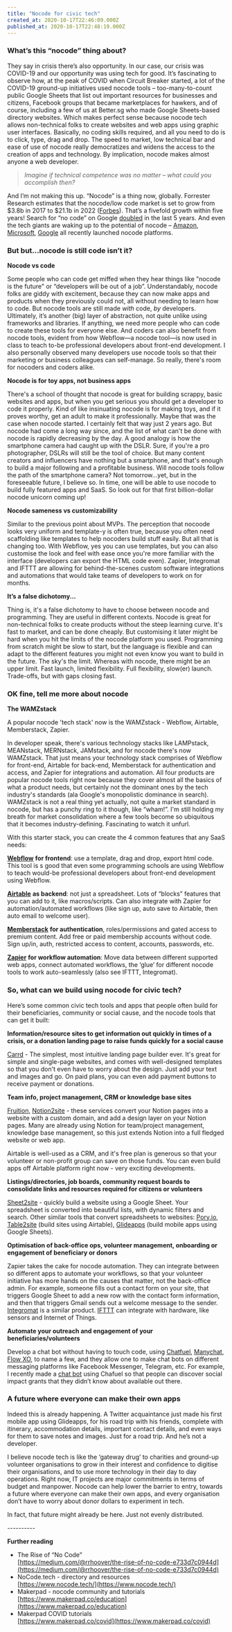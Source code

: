 ```yaml
---
title: "Nocode for civic tech"
created_at: 2020-10-17T22:46:09.000Z
published_at: 2020-10-17T22:48:19.000Z
---
```

### **What’s this “nocode” thing about?**

They say in crisis there’s also opportunity. In our case, our crisis was COVID-19 and our opportunity was using tech for good. It’s fascinating to observe how, at the peak of COVID when Circuit Breaker started, a lot of the COVID-19 ground-up initiatives used nocode tools – too-many-to-count public Google Sheets that list out important resources for businesses and citizens, Facebook groups that became marketplaces for hawkers, and of course, including a few of us at Better.sg who made Google Sheets-based directory websites. Which makes perfect sense because nocode tech allows non-technical folks to create websites and web apps using graphic user interfaces. Basically, no coding skills required, and all you need to do is to click, type, drag and drop. The speed to market, low technical bar and ease of use of nocode really democratizes and widens the access to the creation of apps and technology. By implication, nocode makes almost anyone a web developer.

> _Imagine if technical competence was no matter – what could you accomplish then?_

And I’m not making this up. “Nocode” is a thing now, globally. Forrester Research estimates that the nocode/low code market is set to grow from $3.8b in 2017 to $21.1b in 2022 ([Forbes](https://www.forbes.com/sites/tomtaulli/2019/02/17/what-you-need-to-know-about-the-low-code-market/)). That’s a fivefold growth within five years! Search for “no code” on Google [doubled](https://trends.google.com/trends/explore?date=today%205-y&q=%22no%20code%22) in the last 5 years. And even the tech giants are waking up to the potential of nocode – [Amazon](https://techcrunch.com/2020/06/24/aws-launches-amazon-honeycode-a-no-code-mobile-and-web-app-builder/), [Microsoft](https://techcrunch.com/2015/11/30/microsoft-launches-powerapps-to-make-building-business-apps-easier/), [Google](https://techcrunch.com/2020/09/22/google-launches-a-work-tracking-tool-and-airtable-rival-tables/) all recently launched nocode platforms.

### **But but...nocode is still code isn’t it?**

**Nocode vs code**

Some people who can code get miffed when they hear things like "nocode is the future" or “developers will be out of a job”. Understandably, nocode folks are giddy with excitement, because they can now make apps and products when they previously could not, all without needing to learn how to code. But nocode tools are still made _with_ code, _by_ developers. Ultimately, it’s another (big) layer of abstraction, not quite unlike using frameworks and libraries. If anything, we need more people who can code to create these tools for everyone else. And coders can also benefit from nocode tools, evident from how Webflow—a nocode tool—is now used in class to teach to-be professional developers about front-end development. I also personally observed many developers use nocode tools so that their marketing or business colleagues can self-manage. So really, there's room for nocoders and coders alike.

**Nocode is for toy apps, not business apps**

There's a school of thought that nocode is great for building scrappy, basic websites and apps, but when you get serious you should get a developer to code it properly. Kind of like insinuating nocode is for making toys, and if it proves worthy, get an adult to make it professionally. Maybe that was the case when nocode started. I certainly felt that way just 2 years ago. But nocode had come a long way since, and the list of what can't be done with nocode is rapidly decreasing by the day. A good analogy is how the smartphone camera had caught up with the DSLR. Sure, if you're a pro photographer, DSLRs will still be the tool of choice. But many content creators and influencers have nothing but a smartphone, and that's enough to build a major following and a profitable business. Will nocode tools follow the path of the smartphone camera? Not tomorrow...yet, but in the foreseeable future, I believe so. In time, one will be able to use nocode to build fully featured apps and SaaS. So look out for that first billion-dollar nocode unicorn coming up!

**Nocode sameness vs customizability**

Similar to the previous point about MVPs. The perception that nocoode looks very uniform and template-y is often true, because you often need scaffolding like templates to help nocoders build stuff easily. But all that is changing too. With Webflow, yes you can use templates, but you can also customise the look and feel with ease once you're more familiar with the interface (developers can export the HTML code even). Zapier, Integromat and IFTTT are allowing for behind-the-scenes custom software integrations and automations that would take teams of developers to work on for months.

**It’s a false dichotomy...**

Thing is, it's a false dichotomy to have to choose between nocode and programming. They are useful in different contexts. Nocode is great for non-technical folks to create products without the steep learning curve. It's fast to market, and can be done cheaply. But customising it later might be hard when you hit the limits of the nocode platform you used. Programming from scratch might be slow to start, but the language is flexible and can adapt to the different features you might not even know you want to build in the future. The sky's the limit. Whereas with nocode, there might be an upper limit. Fast launch, limited flexibility. Full flexibility, slow(er) launch. Trade-offs, but with gaps closing fast.

### **OK fine, tell me more about nocode**

**The WAMZstack**

A popular nocode 'tech stack' now is the WAMZstack - Webflow, Airtable, Memberstack, Zapier.

In developer speak, there's various technology stacks like LAMPstack, MEANstack, MERNstack, JAMstack, and for nocode there's now WAMZstack. That just means your technology stack comprises of Webflow for front-end, Airtable for back-end, Memberstack for authentication and access, and Zapier for integrations and automation. All four products are popular nocode tools right now because they cover almost all the basics of what a product needs, but certainly not the dominant ones by the tech industry's standards (ala Google's monopolistic dominance in search). WAMZstack is not a real thing yet actually, not quite a market standard in nocode, but has a punchy ring to it though, like “wham!”. I'm still holding my breath for market consolidation where a few tools become so ubiquitous that it becomes industry-defining. Fascinating to watch it unfurl.

With this starter stack, you can create the 4 common features that any SaaS needs:

[**Webflow**](https://webflow.com/) **for frontend**: use a template, drag and drop, export html code. This tool is s good that even some programming schools are using Webflow to teach would-be professional developers about front-end development using Webflow.

[**Airtable**](https://airtable.com/) **as backend**: not just a spreadsheet. Lots of “blocks” features that you can add to it, like macros/scripts. Can also integrate with Zapier for automation/automated workflows (like sign up, auto save to Airtable, then auto email to welcome user).

[**Memberstack**](https://www.memberstack.io/) **for authentication**, roles/permissions and gated access to premium content. Add free or paid membership accounts without code. Sign up/in, auth, restricted access to content, accounts, passwords, etc.

[**Zapier**](https://zapier.com/) **for workflow automation**: Move data between different supported web apps, connect automated workflows, the ‘glue’ for different nocode tools to work auto-seamlessly (also see IFTTT, Integromat).

### **So, what can we build using nocode for civic tech?**

Here’s some common civic tech tools and apps that people often build for their beneficiaries, community or social cause, and the nocode tools that can get it built:

**Information/resource sites to get information out quickly in times of a crisis, or a donation landing page to raise funds quickly for a social cause**

[Carrd](https://carrd.co/) - The simplest, most intuitive landing page builder ever. It's great for simple and single-page websites, and comes with well-designed templates so that you don't even have to worry about the design. Just add your text and images and go. On paid plans, you can even add payment buttons to receive payment or donations.

**Team info, project management, CRM or knowledge base sites**

[Fruition](https://fruitionsite.com/), [Notion2site](https://notion2site.com/) - these services convert your Notion pages into a website with a custom domain, and add a design layer on your Notion pages. Many are already using Notion for team/project management, knowledge base management, so this just extends Notion into a full fledged website or web app.

Airtable is well-used as a CRM, and it's free plan is generous so that your volunteer or non-profit group can save on those funds. You can even build apps off Airtable platform right now - very exciting developments.

**Listings/directories, job boards, community request boards to consolidate links and resources required for citizens or volunteers**

[Sheet2site](https://www.sheet2site.com/) - quickly build a website using a Google Sheet. Your spreadsheet is converted into beautiful lists, with dynamic filters and search. Other similar tools that convert spreadsheets to websites: [Pory.io](https://pory.io/), [Table2site](https://table2site.com/) (build sites using Airtable), [Glideapps](https://www.glideapps.com/) (build mobile apps using Google Sheets).

**Optimisation of back-office ops, volunteer management, onboarding or engagement of beneficiary or donors**

Zapier takes the cake for nocode automation. They can integrate between so different apps to automate your workflows, so that your volunteer initiative has more hands on the causes that matter, not the back-office admin. For example, someone fills out a contact form on your site, that triggers Google Sheet to add a new row with the contact form information, and then that triggers Gmail sends out a welcome message to the sender. [Integromat](https://www.integromat.com/en) is a similar product. [IFTTT](https://ifttt.com/) can integrate with hardware, like sensors and Internet of Things.

**Automate your outreach and engagement of your beneficiaries/volunteers**

Develop a chat bot without having to touch code, using [Chatfuel](https://chatfuel.com/), [Manychat](https://manychat.com/), [Flow XO](https://flowxo.com/), to name a few, and they allow one to make chat bots on different messaging platforms like Facebook Messenger, Telegram, etc. For example, I recently made a [chat bot](https://gogranthunt.com/) using Chafuel so that people can discover social impact grants that they didn’t know about available out there.

### **A future where everyone can make their own apps**

Indeed this is already happening. A Twitter acquaintance just made his first mobile app using Glideapps, for his road trip with his friends, complete with itinerary, accommodation details, important contact details, and even ways for them to save notes and images. Just for a road trip. And he’s not a developer.

I believe nocode tech is like the ‘gateway drug’ to charities and ground-up volunteer organisations to grow in their interest and confidence to digitise their organisations, and to use more technology in their day to day operations. Right now, IT projects are major commitments in terms of budget and manpower. Nocode can help lower the barrier to entry, towards a future where everyone can make their own apps, and every organisation don’t have to worry about donor dollars to experiment in tech.

In fact, that future might already be here. Just not evenly distributed.

\----------

**Further reading**

*   The Rise of “No Code”  
    [https://medium.com/@rrhoover/the-rise-of-no-code-e733d7c0944d](https://medium.com/@rrhoover/the-rise-of-no-code-e733d7c0944d)
*   NoCode.tech - directory and resources  
    [https://www.nocode.tech/](https://www.nocode.tech/)
*   Makerpad - nocode community and tutorials  
    [https://www.makerpad.co/education](https://www.makerpad.co/education)
*   Makerpad COVID tutorials  
    [https://www.makerpad.co/covid](https://www.makerpad.co/covid)
